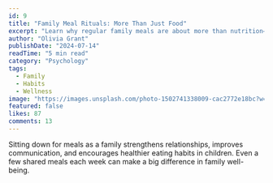 ```yaml
---
id: 9
title: "Family Meal Rituals: More Than Just Food"
excerpt: "Learn why regular family meals are about more than nutrition—they build connection, communication, and lifelong healthy habits."
author: "Olivia Grant"
publishDate: "2024-07-14"
readTime: "5 min read"
category: "Psychology"
tags:
  - Family
  - Habits
  - Wellness
image: "https://images.unsplash.com/photo-1502741338009-cac2772e18bc?w=800&h=600&fit=crop"
featured: false
likes: 87
comments: 13
---
```


Sitting down for meals as a family strengthens relationships, improves communication, and encourages healthier eating habits in children. Even a few shared meals each week can make a big difference in family well-being. 